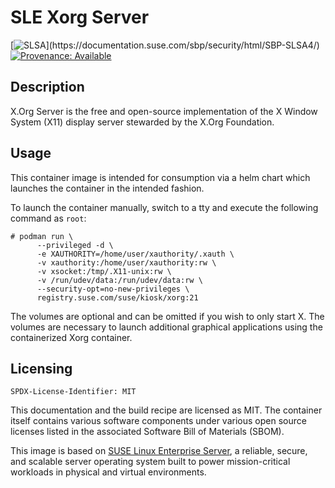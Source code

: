 # SLE Xorg Server
[![SLSA](https://img.shields.io/badge/SLSA_(v1.0)-Build_L3-Green)](https://documentation.suse.com/sbp/security/html/SBP-SLSA4/)
[![Provenance: Available](https://img.shields.io/badge/Provenance-Available-Green)](https://documentation.suse.com/container/all/html/Container-guide/index.html#container-verify)

## Description

X.Org Server is the free and open-source implementation of the X Window System
(X11) display server stewarded by the X.Org Foundation.


## Usage

This container image is intended for consumption via a helm chart which launches
the container in the intended fashion.

To launch the container manually, switch to a tty and execute the following
command as `root`:

```ShellSession
# podman run \
      --privileged -d \
      -e XAUTHORITY=/home/user/xauthority/.xauth \
      -v xauthority:/home/user/xauthority:rw \
      -v xsocket:/tmp/.X11-unix:rw \
      -v /run/udev/data:/run/udev/data:rw \
      --security-opt=no-new-privileges \
      registry.suse.com/suse/kiosk/xorg:21
```

The volumes are optional and can be omitted if you wish to only start X. The
volumes are necessary to launch additional graphical applications using the
containerized Xorg container.


## Licensing

`SPDX-License-Identifier: MIT`

This documentation and the build recipe are licensed as MIT.
The container itself contains various software components under various open source licenses listed in the associated
Software Bill of Materials (SBOM).

This image is based on [SUSE Linux Enterprise Server](https://www.suse.com/products/server/), a reliable,
secure, and scalable server operating system built to power mission-critical workloads in physical and virtual environments.